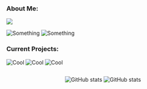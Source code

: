 <h3>About Me:</h3>
<img src="./see4x.png" />

![Something](https://placehold.co/700x100@3x/darkslateblue/mistyrose?text=dustin4242)
![Something](https://placehold.co/800x100@3x/darkslategray/mistyrose?text=Just+a+dude+who+programs+for+fun.&font=lora)

<h3>Current Projects:</h3>

![Cool](https://placehold.co/800x70@3x/crimson/mistyrose?text=Dale+(Custom+Line+Editor))  ![Cool](https://placehold.co/800x70@3x/forestgreen/mistyrose?text=Dash+(Custom+Unix+Shell)) ![Cool](https://placehold.co/800x70@3x/royalblue/mistyrose?text=Winter+(Custom+Programming+Language))

<div style="display:flex;align-items:center;justify-content:center;">

![GitHub stats](https://github-readme-stats.vercel.app/api?username=dustin4242&show_icons=true&theme=transparent)
![GitHub stats](https://github-readme-stats.vercel.app/api/top-langs/?username=dustin4242&show_icons=true&layout=compact&theme=transparent)
</div>
